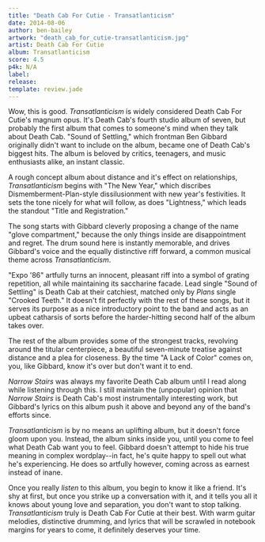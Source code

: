 ```yaml
---
title: "Death Cab For Cutie - Transatlanticism"
date: 2014-08-06
author: ben-bailey
artwork: "death_cab_for_cutie-transatlanticism.jpg"
artist: Death Cab For Cutie
album: Transatlanticism
score: 4.5
p4k: N/A
label:
release:
template: review.jade
---
```


Wow, this is good. *Transatlanticism* is widely considered Death Cab For Cutie's magnum opus. It's Death Cab's fourth studio album of seven, but probably the first album that comes to someone's mind when they talk about Death Cab. "Sound of Settling," which frontman Ben Gibbard originally didn't want to include on the album, became one of Death Cab's biggest hits. The album is beloved by critics, teenagers, and music enthusiasts alike, an instant classic.

<span class="more">

A rough concept album about distance and it's effect on relationships, *Transatlanticism* begins with "The New Year," which discribes Dismemberment-Plan-style dissilusionment with new year's festivities. It sets the tone nicely for what will follow, as does "Lightness," which leads the standout "Title and Registration."

The song starts with Gibbard cleverly proposing a change of the name "glove compartment," because the only things inside are disappointment and regret. The drum sound here is instantly memorable, and drives Gibbard's voice and the equally distinctive riff forward, a common musical theme across *Transatlanticism*.

"Expo '86" artfully turns an innocent, pleasant riff into a symbol of grating repetition, all while maintaining its saccharine facade. Lead single "Sound of Settling" is Death Cab at their catchiest, matched only by *Plans* single "Crooked Teeth." It doesn't fit perfectly with the rest of these songs, but it serves its purpose as a nice introductory point to the band and acts as an upbeat catharsis of sorts before the harder-hitting second half of the album takes over.

The rest of the album provides some of the strongest tracks, revolving around the titular centerpiece, a beautiful seven-minute treatise against distance and a plea for closeness. By the time "A Lack of Color" comes on, you, like Gibbard, know it's over but don't want it to end.

*Narrow Stairs* was always my favorite Death Cab album until I read along while listening through this. I still maintain the (unpopular) opinion that *Narrow Stairs* is Death Cab's most instrumentally interesting work, but Gibbard's lyrics on this album push it above and beyond any of the band's efforts since.

*Transatlanticism* is by no means an uplifting album, but it doesn't force gloom upon you. Instead, the album sinks inside you, until you come to feel what Death Cab want you to feel. Gibbard doesn't attempt to hide his true meaning in complex wordplay--in fact, he's quite happy to spell out what he's experiencing. He does so artfully however, coming across as earnest instead of inane.

Once you really *listen* to this album, you begin to know it like a friend. It's shy at first, but once you strike up a conversation with it, and it tells you all it knows about young love and separation, you don't want to stop talking. *Transatlanticism* truly is Death Cab For Cutie at their best. With warm guitar melodies, distinctive drumming, and lyrics that will be scrawled in notebook margins for years to come, it definitely deserves your time.
